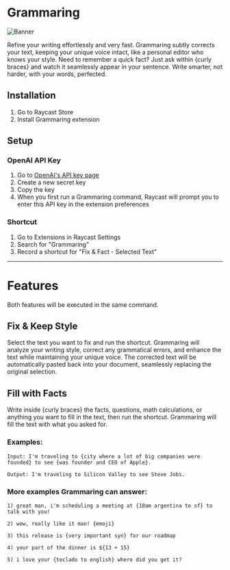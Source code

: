 # Grammaring

![Banner](media/banner.png)

Refine your writing effortlessly and very fast. Grammaring subtly corrects your text, keeping your unique voice intact, like a personal editor who knows your style. Need to remember a quick fact? Just ask within {curly braces} and watch it seamlessly appear in your sentence. Write smarter, not harder, with your words, perfected.

## Installation
1. Go to Raycast Store
2. Install Grammaring extension

## Setup
### OpenAI API Key
1.  Go to [OpenAI's API key page](https://platform.openai.com/account/api-keys)
2.  Create a new secret key
3.  Copy the key
4.  When you first run a Grammaring command, Raycast will prompt you to enter this API key in the extension preferences

### Shortcut
1. Go to Extensions in Raycast Settings
2. Search for "Grammaring"
3. Record a shortcut for "Fix & Fact - Selected Text"

---

# Features
Both features will be executed in the same command.

## Fix & Keep Style
Select the text you want to fix and run the shortcut. Grammaring will analyze your writing style, correct any grammatical errors, and enhance the text while maintaining your unique voice. The corrected text will be automatically pasted back into your document, seamlessly replacing the original selection.

## Fill with Facts
Write inside {curly braces} the facts, questions, math calculations, or anything you want to fill in the text, then run the shortcut. Grammaring will fill the text with what you asked for.

### Examples:
```
Input: I'm traveling to {city where a lot of big companies were founded} to see {was founder and CEO of Apple}.

Output: I'm traveling to Silicon Valley to see Steve Jobs.
```

### More examples Grammaring can answer:
```
1) great man, i'm scheduling a meeting at {10am argentina to sf} to talk with you!

2) wow, really like it man! {emoji}

3) this release is {very important syn} for our roadmap

4) your part of the dinner is ${13 + 15}

5) i love your {teclado to english} where did you get it?
```
